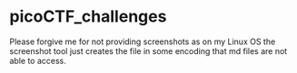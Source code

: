 # picoCTF_challenges

Please forgive me for not providing screenshots as on my Linux OS the screenshot tool just creates the file in some encoding that md files are not able to access.
